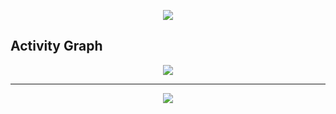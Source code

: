 <p align="center"><img align="center" src="https://i.pinimg.com/564x/fe/04/a0/fe04a0265c4deab343ea8cd8ee6d32be.jpg"></p>

## Activity Graph

<p align="center">
  <img src="https://github-readme-activity-graph.vercel.app/graph?username=catalinafightsong&theme=tokyo-night&hide_border=true" />
</p>

---

<p align="center">
  <img src="https://readme-typing-svg.herokuapp.com/?lines=Full+Stack+Developer;Open+Source+Contributor;Always+Building&center=true&width=450&height=45">
</p>
